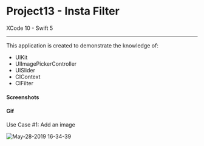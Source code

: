 # Project13 - Insta Filter

XCode 10 - Swift 5

-----

This application is created to demonstrate the knowledge of:

- UIKit
- UIImagePickerController
- UISlider
- CIContext
- CIFilter

#### Screenshots

#### Gif

Use Case #1: Add an image

![May-28-2019 16-34-39](https://user-images.githubusercontent.com/15698572/58510367-94867d80-8166-11e9-9de4-920301e41cc6.gif)
